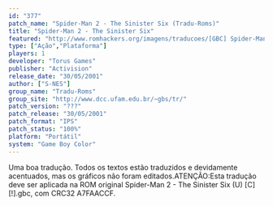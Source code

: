 ```yaml
---
id: "377"
patch_name: "Spider-Man 2 - The Sinister Six (Tradu-Roms)"
title: "Spider-Man 2 - The Sinister Six"
featured: "http://www.romhackers.org/imagens/traducoes/[GBC] Spider-Man 2 - The Sinister Six - Tradu-Roms - 1.png"
type: ["Ação","Plataforma"]
players: 1
developer: "Torus Games"
publisher: "Activision"
release_date: "30/05/2001"
author: ["S-NES"]
group_name: "Tradu-Roms"
group_site: "http://www.dcc.ufam.edu.br/~gbs/tr/"
patch_version: "???"
patch_release: "30/05/2001"
patch_format: "IPS"
patch_status: "100%"
platform: "Portátil"
system: "Game Boy Color"
---
```


Uma boa tradução. Todos os textos estão traduzidos e devidamente acentuados, mas os gráficos não foram editados.ATENÇÃO:Esta tradução deve ser aplicada na ROM original Spider-Man 2 - The Sinister Six (U) [C][!].gbc, com CRC32 A7FAACCF.